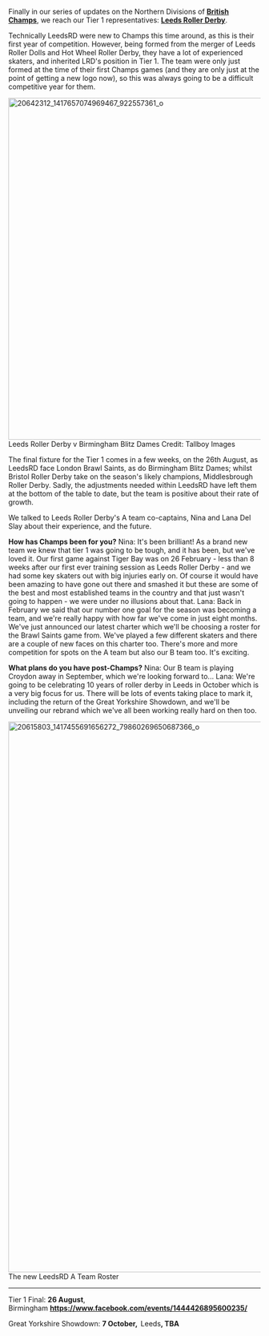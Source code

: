 <html><body><p>Finally in our series of updates on the Northern Divisions of <a href="http://www.britishchamps.com"><strong>British Champs</strong></a>, we reach our Tier 1 representatives: <a href="https://leedsrollerderby.com/"><strong>Leeds Roller Derby</strong></a>.

Technically LeedsRD were new to Champs this time around, as this is their first year of competition. However, being formed from the merger of Leeds Roller Dolls and Hot Wheel Roller Derby, they have a lot of experienced skaters, and inherited LRD's position in Tier 1. The team were only just formed at the time of their first Champs games (and they are only just at the point of getting a new logo now), so this was always going to be a difficult competitive year for them.

<img class="alignnone size-large wp-image-23291" src="https://scottishrollerderbyblog.com/2017/08/20642312_1417657074969467_922557361_o.jpg?w=1024" alt="20642312_1417657074969467_922557361_o" width="1024" height="683"> Leeds Roller Derby v Birmingham Blitz Dames Credit: Tallboy Images

The final fixture for the Tier 1 comes in a few weeks, on the 26th August, as LeedsRD face London Brawl Saints, as do Birmingham Blitz Dames; whilst Bristol Roller Derby take on the season's likely champions, Middlesbrough Roller Derby. Sadly, the adjustments needed within LeedsRD have left them at the bottom of the table to date, but the team is positive about their rate of growth.

We talked to Leeds Roller Derby's A team co-captains, Nina and Lana Del Slay about their experience, and the future.

<strong>How has Champs been for you?</strong>
Nina: It's been brilliant! As a brand new team we knew that tier 1 was going to be tough, and it has been, but we've loved it. Our first game against Tiger Bay was on 26 February - less than 8 weeks after our first ever training session as Leeds Roller Derby - and we had some key skaters out with big injuries early on. Of course it would have been amazing to have gone out there and smashed it but these are some of the best and most established teams in the country and that just wasn't going to happen - we were under no illusions about that.
Lana: Back in February we said that our number one goal for the season was becoming a team, and we're really happy with how far we've come in just eight months. We've just announced our latest charter which we'll be choosing a roster for the Brawl Saints game from. We've played a few different skaters and there are a couple of new faces on this charter too. There's more and more competition for spots on the A team but also our B team too. It's exciting.

<strong>What plans do you have post-Champs?</strong>
Nina: Our B team is playing Croydon away in September, which we're looking forward to...
Lana: We're going to be celebrating 10 years of roller derby in Leeds in October which is a very big focus for us. There will be lots of events taking place to mark it, including the return of the Great Yorkshire Showdown, and we'll be unveiling our rebrand which we've all been working really hard on then too.

<img class="alignnone size-full wp-image-23301" src="/2017/08/20615803_1417455691656272_79860269650687366_o.jpg" alt="20615803_1417455691656272_79860269650687366_o" width="1100" height="1100"> The new LeedsRD A Team Roster

</p><hr>

Tier 1 Final: <strong>26 August</strong>, Birmingham <strong><a href="https://www.facebook.com/events/1444426895600235/">https://www.facebook.com/events/1444426895600235/</a></strong>

Great Yorkshire Showdown: <strong>7 October,  </strong>Leeds<strong>, TBA</strong></body></html>
